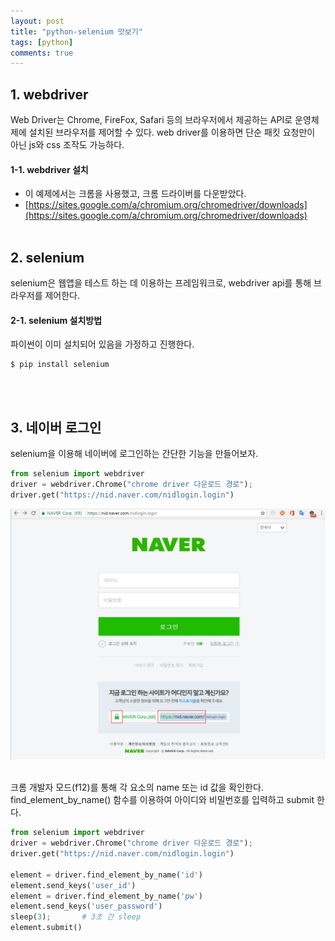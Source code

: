 ```yaml
---
layout: post
title: "python-selenium 맛보기"
tags: [python]
comments: true
---
```


## 1. webdriver
Web Driver는 Chrome, FireFox, Safari 등의 브라우저에서 제공하는 API로 운영체제에 설치된 브라우저를 제어할 수 있다. web driver를 이용하면 단순 패킷 요청만이 아닌 js와 css 조작도 가능하다.
<br/>

#### 1-1. webdriver 설치
- 이 예제에서는 크롬을 사용했고, 크롬 드라이버를 다운받았다.
- [https://sites.google.com/a/chromium.org/chromedriver/downloads](https://sites.google.com/a/chromium.org/chromedriver/downloads)
<br/><br/>

## 2. selenium
selenium은 웹앱을 테스트 하는 데 이용하는 프레임워크로, webdriver api를 통해 브라우저를 제어한다.
<br/>

#### 2-1. selenium 설치방법
파이썬이 이미 설치되어 있음을 가정하고 진행한다.
```
$ pip install selenium
```
<br/><br/>

## 3. 네이버 로그인
selenium을 이용해 네이버에 로그인하는 간단한 기능을 만들어보자.

```python
from selenium import webdriver
driver = webdriver.Chrome("chrome driver 다운로드 경로");
driver.get("https://nid.naver.com/nidlogin.login")
```

![Alt text](../images/20180220-1.jpg)

<br/>
크롬 개발자 모드(f12)를 통해 각 요소의 name 또는 id 값을 확인한다.  
find_element_by_name() 함수를 이용하여 아이디와 비밀번호를 입력하고 submit 한다.

```python
from selenium import webdriver
driver = webdriver.Chrome("chrome driver 다운로드 경로");
driver.get("https://nid.naver.com/nidlogin.login")

element = driver.find_element_by_name('id')
element.send_keys('user_id')
element = driver.find_element_by_name('pw')
element.send_keys('user_password')
sleep(3);		# 3초 간 sleep
element.submit()
```
<br/>